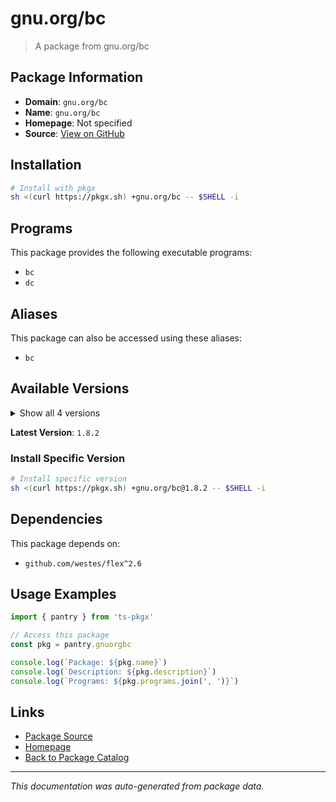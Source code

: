 # gnu.org/bc

> A package from gnu.org/bc

## Package Information

- **Domain**: `gnu.org/bc`
- **Name**: `gnu.org/bc`
- **Homepage**: Not specified
- **Source**: [View on GitHub](https://github.com/pkgxdev/pantry/tree/main/projects/gnu.org/bc/package.yml)

## Installation

```bash
# Install with pkgx
sh <(curl https://pkgx.sh) +gnu.org/bc -- $SHELL -i
```

## Programs

This package provides the following executable programs:

- `bc`
- `dc`

## Aliases

This package can also be accessed using these aliases:

- `bc`

## Available Versions

<details>
<summary>Show all 4 versions</summary>

- `1.8.2`, `1.8.1`, `1.8.0`, `1.7.1`

</details>

**Latest Version**: `1.8.2`

### Install Specific Version

```bash
# Install specific version
sh <(curl https://pkgx.sh) +gnu.org/bc@1.8.2 -- $SHELL -i
```

## Dependencies

This package depends on:

- `github.com/westes/flex^2.6`

## Usage Examples

```typescript
import { pantry } from 'ts-pkgx'

// Access this package
const pkg = pantry.gnuorgbc

console.log(`Package: ${pkg.name}`)
console.log(`Description: ${pkg.description}`)
console.log(`Programs: ${pkg.programs.join(', ')}`)
```

## Links

- [Package Source](https://github.com/pkgxdev/pantry/tree/main/projects/gnu.org/bc/package.yml)
- [Homepage](#)
- [Back to Package Catalog](../package-catalog.md)

---

*This documentation was auto-generated from package data.*
